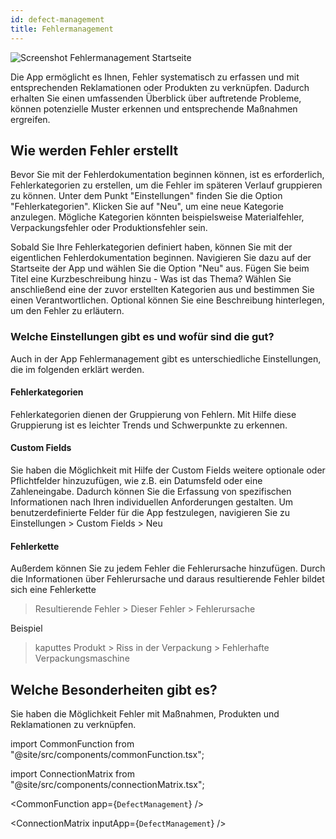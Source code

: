 ```yaml
---
id: defect-management
title: Fehlermanagement
---
```


![Screenshot Fehlermanagement Startseite](https://caqadmin.blob.core.windows.net/public-screenshots/All%20Integration%20Specs/ErrorManagement/Defects.png)

Die App ermöglicht es Ihnen, Fehler systematisch zu erfassen und mit entsprechenden Reklamationen oder Produkten zu verknüpfen.
Dadurch erhalten Sie einen umfassenden Überblick über auftretende Probleme, können potenzielle Muster erkennen und entsprechende Maßnahmen ergreifen.

## Wie werden Fehler erstellt

Bevor Sie mit der Fehlerdokumentation beginnen können, ist es erforderlich, Fehlerkategorien zu erstellen, um die Fehler im späteren Verlauf gruppieren zu können.
Unter dem Punkt "Einstellungen" finden Sie die Option "Fehlerkategorien". Klicken Sie auf "Neu", um eine neue Kategorie anzulegen.
Mögliche Kategorien könnten beispielsweise Materialfehler, Verpackungsfehler oder Produktionsfehler sein.

Sobald Sie Ihre Fehlerkategorien definiert haben, können Sie mit der eigentlichen Fehlerdokumentation beginnen. Navigieren Sie dazu auf der Startseite der App und wählen Sie die Option "Neu" aus.
Fügen Sie beim Titel eine Kurzbeschreibung hinzu - Was ist das Thema? Wählen Sie anschließend eine der zuvor erstellten Kategorien aus und bestimmen Sie einen Verantwortlichen.
Optional können Sie eine Beschreibung hinterlegen, um den Fehler zu erläutern.

### Welche Einstellungen gibt es und wofür sind die gut?

Auch in der App Fehlermanagement gibt es unterschiedliche Einstellungen, die im folgenden erklärt werden.

#### Fehlerkategorien

Fehlerkategorien dienen der Gruppierung von Fehlern. Mit Hilfe diese Gruppierung ist es leichter Trends und Schwerpunkte zu erkennen.

#### Custom Fields

Sie haben die Möglichkeit mit Hilfe der Custom Fields weitere optionale oder Pflichtfelder hinzuzufügen, wie z.B. ein Datumsfeld oder eine Zahleneingabe.
Dadurch können Sie die Erfassung von spezifischen Informationen nach Ihren individuellen Anforderungen gestalten. Um benutzerdefinierte Felder für die App festzulegen, navigieren Sie zu Einstellungen > Custom Fields > Neu

#### Fehlerkette

Außerdem können Sie zu jedem Fehler die Fehlerursache hinzufügen. Durch die Informationen über Fehlerursache und daraus resultierende Fehler bildet sich eine Fehlerkette

> Resultierende Fehler > Dieser Fehler > Fehlerursache

Beispiel

> kaputtes Produkt > Riss in der Verpackung > Fehlerhafte Verpackungsmaschine

## Welche Besonderheiten gibt es?

Sie haben die Möglichkeit Fehler mit Maßnahmen, Produkten und Reklamationen zu verknüpfen.

<!-- Custom component -->

import CommonFunction from "@site/src/components/commonFunction.tsx";

import ConnectionMatrix from "@site/src/components/connectionMatrix.tsx";

<CommonFunction app={`DefectManagement`} />

<ConnectionMatrix inputApp={`DefectManagement`} />
